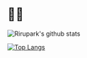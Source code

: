 # 👶🏻

![Rirupark's github stats](https://github-readme-stats.vercel.app/api?username=rirupark&show_icons=true&theme=synthwave)

[![Top Langs](https://github-readme-stats.vercel.app/api/top-langs/?username=rirupark&layout=compact)](https://github.com/rirupark/github-readme-stats)

<!--
**rirupark/rirupark** is a ✨ _special_ ✨ repository because its `README.md` (this file) appears on your GitHub profile.

Here are some ideas to get you started:

- 🔭 I’m currently working on ...
- 🌱 I’m currently learning ...
- 👯 I’m looking to collaborate on ...
- 🤔 I’m looking for help with ...
- 💬 Ask me about ...
- 📫 How to reach me: ...
- 😄 Pronouns: ...
- ⚡ Fun fact: ...
-->
